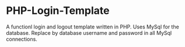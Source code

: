 PHP-Login-Template
==================

A functionl login and logout template written in PHP. Uses MySql for the database. Replace by database username and password in all MySql connections.
